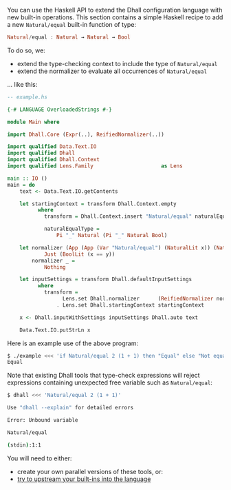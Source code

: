 You can use the Haskell API to extend the Dhall configuration language with new
built-in operations.  This section contains a simple Haskell recipe to add a
new `Natural/equal` built-in function of type:

```haskell
Natural/equal : Natural → Natural → Bool
```

To do so, we:

* extend the type-checking context to include the type of `Natural/equal`
* extend the normalizer to evaluate all occurrences of `Natural/equal`

... like this:

```haskell
-- example.hs

{-# LANGUAGE OverloadedStrings #-}

module Main where

import Dhall.Core (Expr(..), ReifiedNormalizer(..))

import qualified Data.Text.IO
import qualified Dhall
import qualified Dhall.Context
import qualified Lens.Family                      as Lens

main :: IO ()
main = do
    text <- Data.Text.IO.getContents

    let startingContext = transform Dhall.Context.empty
          where
            transform = Dhall.Context.insert "Natural/equal" naturalEqualType

            naturalEqualType =
                Pi "_" Natural (Pi "_" Natural Bool)

    let normalizer (App (App (Var "Natural/equal") (NaturalLit x)) (NaturalLit y)) =
            Just (BoolLit (x == y))
        normalizer _ =
            Nothing

    let inputSettings = transform Dhall.defaultInputSettings
          where
            transform =
                  Lens.set Dhall.normalizer      (ReifiedNormalizer normalizer)
                . Lens.set Dhall.startingContext startingContext

    x <- Dhall.inputWithSettings inputSettings Dhall.auto text

    Data.Text.IO.putStrLn x
```

Here is an example use of the above program:

```bash
$ ./example <<< 'if Natural/equal 2 (1 + 1) then "Equal" else "Not equal"'
Equal
```

Note that existing Dhall tools that type-check expressions will reject
expressions containing unexpected free variable such as `Natural/equal`:

```bash
$ dhall <<< 'Natural/equal 2 (1 + 1)'

Use "dhall --explain" for detailed errors

Error: Unbound variable

Natural/equal 

(stdin):1:1
```

You will need to either:

* create your own parallel versions of these tools, or:
* [try to upstream your built-ins into the language](https://github.com/dhall-lang/dhall-lang/blob/master/.github/CONTRIBUTING.md#how-do-i-change-the-language)